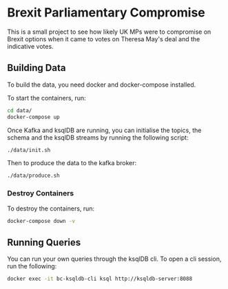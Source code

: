 # Brexit Parliamentary Compromise

This is a small project to see how likely UK MPs were to compromise on Brexit options when it came to votes on Theresa May's deal and the indicative votes.

## Building Data

To build the data, you need docker and docker-compose installed.

To start the containers, run:

```bash
cd data/
docker-compose up
```

Once Kafka and ksqlDB are running, you can initialise the topics, the schema and the ksqlDB streams by running the following script:

```bash
./data/init.sh
```

Then to produce the data to the kafka broker:

```bash
./data/produce.sh
```

### Destroy Containers

To destroy the containers, run:

```bash
docker-compose down -v
```

## Running Queries

You can run your own queries through the ksqlDB cli. To open a cli session, run the following:

```bash
docker exec -it bc-ksqldb-cli ksql http://ksqldb-server:8088
```

